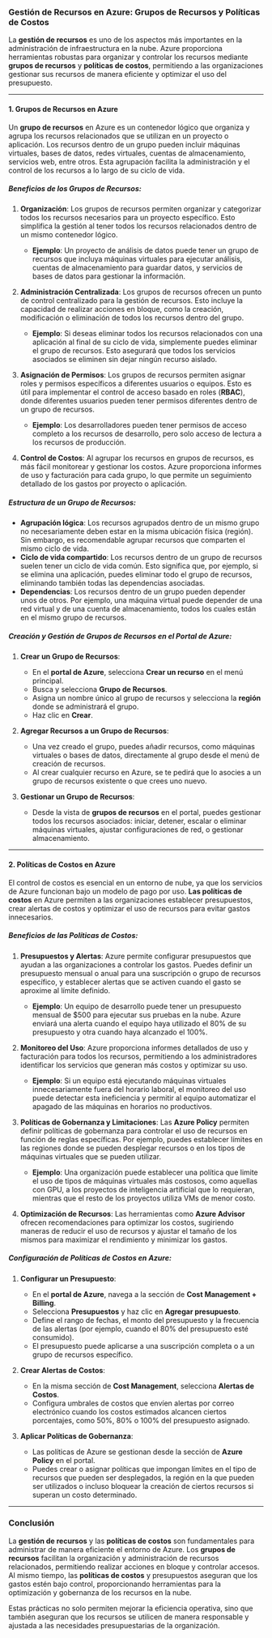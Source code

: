 ### Gestión de Recursos en Azure: Grupos de Recursos y Políticas de Costos

La **gestión de recursos** es uno de los aspectos más importantes en la administración de infraestructura en la nube. Azure proporciona herramientas robustas para organizar y controlar los recursos mediante **grupos de recursos** y **políticas de costos**, permitiendo a las organizaciones gestionar sus recursos de manera eficiente y optimizar el uso del presupuesto.

---

#### 1. **Grupos de Recursos en Azure**

Un **grupo de recursos** en Azure es un contenedor lógico que organiza y agrupa los recursos relacionados que se utilizan en un proyecto o aplicación. Los recursos dentro de un grupo pueden incluir máquinas virtuales, bases de datos, redes virtuales, cuentas de almacenamiento, servicios web, entre otros. Esta agrupación facilita la administración y el control de los recursos a lo largo de su ciclo de vida.

##### Beneficios de los Grupos de Recursos:

1. **Organización**: Los grupos de recursos permiten organizar y categorizar todos los recursos necesarios para un proyecto específico. Esto simplifica la gestión al tener todos los recursos relacionados dentro de un mismo contenedor lógico.
   
   - **Ejemplo**: Un proyecto de análisis de datos puede tener un grupo de recursos que incluya máquinas virtuales para ejecutar análisis, cuentas de almacenamiento para guardar datos, y servicios de bases de datos para gestionar la información.

2. **Administración Centralizada**: Los grupos de recursos ofrecen un punto de control centralizado para la gestión de recursos. Esto incluye la capacidad de realizar acciones en bloque, como la creación, modificación o eliminación de todos los recursos dentro del grupo.

   - **Ejemplo**: Si deseas eliminar todos los recursos relacionados con una aplicación al final de su ciclo de vida, simplemente puedes eliminar el grupo de recursos. Esto asegurará que todos los servicios asociados se eliminen sin dejar ningún recurso aislado.

3. **Asignación de Permisos**: Los grupos de recursos permiten asignar roles y permisos específicos a diferentes usuarios o equipos. Esto es útil para implementar el control de acceso basado en roles (**RBAC**), donde diferentes usuarios pueden tener permisos diferentes dentro de un grupo de recursos.

   - **Ejemplo**: Los desarrolladores pueden tener permisos de acceso completo a los recursos de desarrollo, pero solo acceso de lectura a los recursos de producción.

4. **Control de Costos**: Al agrupar los recursos en grupos de recursos, es más fácil monitorear y gestionar los costos. Azure proporciona informes de uso y facturación para cada grupo, lo que permite un seguimiento detallado de los gastos por proyecto o aplicación.

##### Estructura de un Grupo de Recursos:

- **Agrupación lógica**: Los recursos agrupados dentro de un mismo grupo no necesariamente deben estar en la misma ubicación física (región). Sin embargo, es recomendable agrupar recursos que comparten el mismo ciclo de vida.
- **Ciclo de vida compartido**: Los recursos dentro de un grupo de recursos suelen tener un ciclo de vida común. Esto significa que, por ejemplo, si se elimina una aplicación, puedes eliminar todo el grupo de recursos, eliminando también todas las dependencias asociadas.
- **Dependencias**: Los recursos dentro de un grupo pueden depender unos de otros. Por ejemplo, una máquina virtual puede depender de una red virtual y de una cuenta de almacenamiento, todos los cuales están en el mismo grupo de recursos.

##### Creación y Gestión de Grupos de Recursos en el Portal de Azure:

1. **Crear un Grupo de Recursos**:
   - En el **portal de Azure**, selecciona **Crear un recurso** en el menú principal.
   - Busca y selecciona **Grupo de Recursos**.
   - Asigna un nombre único al grupo de recursos y selecciona la **región** donde se administrará el grupo.
   - Haz clic en **Crear**.

2. **Agregar Recursos a un Grupo de Recursos**:
   - Una vez creado el grupo, puedes añadir recursos, como máquinas virtuales o bases de datos, directamente al grupo desde el menú de creación de recursos.
   - Al crear cualquier recurso en Azure, se te pedirá que lo asocies a un grupo de recursos existente o que crees uno nuevo.

3. **Gestionar un Grupo de Recursos**:
   - Desde la vista de **grupos de recursos** en el portal, puedes gestionar todos los recursos asociados: iniciar, detener, escalar o eliminar máquinas virtuales, ajustar configuraciones de red, o gestionar almacenamiento.

---

#### 2. **Políticas de Costos en Azure**

El control de costos es esencial en un entorno de nube, ya que los servicios de Azure funcionan bajo un modelo de pago por uso. **Las políticas de costos** en Azure permiten a las organizaciones establecer presupuestos, crear alertas de costos y optimizar el uso de recursos para evitar gastos innecesarios.

##### Beneficios de las Políticas de Costos:

1. **Presupuestos y Alertas**: Azure permite configurar presupuestos que ayudan a las organizaciones a controlar los gastos. Puedes definir un presupuesto mensual o anual para una suscripción o grupo de recursos específico, y establecer alertas que se activen cuando el gasto se aproxime al límite definido.

   - **Ejemplo**: Un equipo de desarrollo puede tener un presupuesto mensual de $500 para ejecutar sus pruebas en la nube. Azure enviará una alerta cuando el equipo haya utilizado el 80% de su presupuesto y otra cuando haya alcanzado el 100%.

2. **Monitoreo del Uso**: Azure proporciona informes detallados de uso y facturación para todos los recursos, permitiendo a los administradores identificar los servicios que generan más costos y optimizar su uso.

   - **Ejemplo**: Si un equipo está ejecutando máquinas virtuales innecesariamente fuera del horario laboral, el monitoreo del uso puede detectar esta ineficiencia y permitir al equipo automatizar el apagado de las máquinas en horarios no productivos.

3. **Políticas de Gobernanza y Limitaciones**: Las **Azure Policy** permiten definir políticas de gobernanza para controlar el uso de recursos en función de reglas específicas. Por ejemplo, puedes establecer límites en las regiones donde se pueden desplegar recursos o en los tipos de máquinas virtuales que se pueden utilizar.

   - **Ejemplo**: Una organización puede establecer una política que limite el uso de tipos de máquinas virtuales más costosos, como aquellas con GPU, a los proyectos de inteligencia artificial que lo requieran, mientras que el resto de los proyectos utiliza VMs de menor costo.

4. **Optimización de Recursos**: Las herramientas como **Azure Advisor** ofrecen recomendaciones para optimizar los costos, sugiriendo maneras de reducir el uso de recursos y ajustar el tamaño de los mismos para maximizar el rendimiento y minimizar los gastos.

##### Configuración de Políticas de Costos en Azure:

1. **Configurar un Presupuesto**:
   - En el **portal de Azure**, navega a la sección de **Cost Management + Billing**.
   - Selecciona **Presupuestos** y haz clic en **Agregar presupuesto**.
   - Define el rango de fechas, el monto del presupuesto y la frecuencia de las alertas (por ejemplo, cuando el 80% del presupuesto esté consumido).
   - El presupuesto puede aplicarse a una suscripción completa o a un grupo de recursos específico.

2. **Crear Alertas de Costos**:
   - En la misma sección de **Cost Management**, selecciona **Alertas de Costos**.
   - Configura umbrales de costos que envíen alertas por correo electrónico cuando los costos estimados alcancen ciertos porcentajes, como 50%, 80% o 100% del presupuesto asignado.

3. **Aplicar Políticas de Gobernanza**:
   - Las políticas de Azure se gestionan desde la sección de **Azure Policy** en el portal.
   - Puedes crear o asignar políticas que impongan límites en el tipo de recursos que pueden ser desplegados, la región en la que pueden ser utilizados o incluso bloquear la creación de ciertos recursos si superan un costo determinado.

---

### Conclusión

La **gestión de recursos** y las **políticas de costos** son fundamentales para administrar de manera eficiente el entorno de Azure. Los **grupos de recursos** facilitan la organización y administración de recursos relacionados, permitiendo realizar acciones en bloque y controlar accesos. Al mismo tiempo, las **políticas de costos** y presupuestos aseguran que los gastos estén bajo control, proporcionando herramientas para la optimización y gobernanza de los recursos en la nube.

Estas prácticas no solo permiten mejorar la eficiencia operativa, sino que también aseguran que los recursos se utilicen de manera responsable y ajustada a las necesidades presupuestarias de la organización.